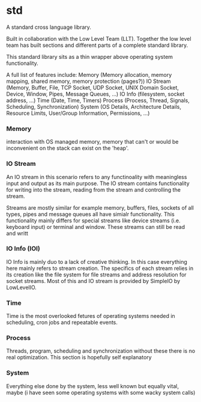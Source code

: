 # std
A standard cross language library.

Built in collaboration with the Low Level Team (LLT). Together the low level team has built sections and different parts of a complete standard library.

This standard library sits as a thin wrapper above operating system functionality.

A full list of features include:
  Memory      (Memory allocation, memory mapping, shared memory, memory protection (pages?))
  IO Stream   (Memory, Buffer, File, TCP Socket, UDP Socket, UNIX Domain Socket, Device, Window, Pipes, Message Queues, ...)
  IO Info     (filesystem, socket address, ...)
  Time        (Date, Time, Timers)
  Process     (Process, Thread, Signals, Scheduling, Synchronization)
  System      (OS Details, Architecture Details, Resource Limits, User/Group Information, Permissions, ...)

### Memory
interaction with OS managed memory, memory that can't or would be inconvenient on the stack can exist on the 'heap'.

### IO Stream
An IO stream in this scenario refers to any functinoality with meaningless input and output as its main purpose.
The IO stream contains functionality for writing into the stream, reading from the stream and controlling the stream.

Streams are mostly similar for example memory, buffers, files, sockets of all types, pipes and message queues all have simialr functionality.
This functionality mainly differs for special streams like device streams (i.e. keyboard input) or terminal and window.
These streams can still be read and writt

### IO Info (IOI)
IO Info is mainly duo to a lack of creative thinking. In this case everything here mainly refers to stream creation.
The specifics of each stream relies in its creation like the file system for file streams and address resolution for socket streams.
Most of this and IO stream is provided by SimpleIO by LowLevelIO.

### Time
Time is the most overlooked fetures of operating systems needed in scheduling, cron jobs and repeatable events.

### Process
Threads, program, scheduling and synchronization without these there is no real optimization.
This section is hopefully self explanatory

### System
Everything else done by the system, less well known but equally vital, maybe (i have seen some operating systems with some wacky system calls)

